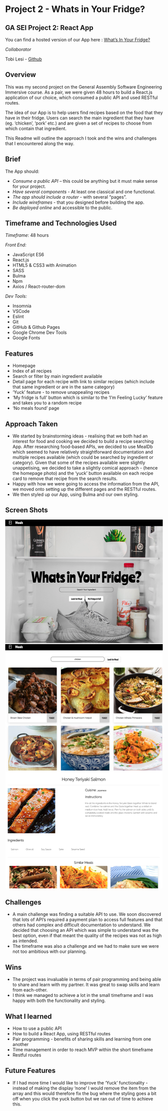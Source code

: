 # Project 2 - Whats in Your Fridge?

## GA SEI Project 2: React App

You can find a hosted version of our App here : [What’s In Your Fridge?](https://whatsinyafridge.netlify.app/)

*Collaborator*

Tobi Lesi - [Github](https://github.com/olulesi)

## Overview

This was my second project on the General Assembly Software Engineering Immersive course.  As a pair, we were given 48 hours to build a React.js application of our choice, which consumed a public API and used RESTful routes.

The idea of our App is to help users find recipes based on the food that they have in their fridge. Users can search the main ingredient that they have (eg. ‘chicken’, ‘pork’ etc.) and are given a set of recipes to choose from which contain that ingredient. 

This Readme will outline the approach I took and the wins and challenges that I encountered along the way.


## Brief

The App should:

* *Consume a public API* – this could be anything but it must make sense for your project.
* *Have several components* - At least one classical and one functional.
* *The app should include a router* - with several “pages”.
* *Include wireframes* - that you designed before building the app.
* *Be deployed online* and accessible to the public.


## Timeframe and Technologies Used

*Timeframe*: 48 hours

*Front End:*

* JavaScript ES6
* React.js
* HTML5 & CSS3 with Animation
* SASS
* Bulma
* Npm 
* Axios / React-router-dom

*Dev Tools:*

* Insomnia
* VSCode
* Eslint
* Git
* GitHub & Github Pages
* Google Chrome Dev Tools
* Google Fonts

## Features

* Homepage
* Index of all recipes
* Search or filter by main ingredient available
* Detail page for each recipe with link to similar recipes (which include that same ingredient or are in the same category)
* ‘Yuck’ feature - to remove unappealing recipes
* ‘My fridge is full’ button which is similar to the ‘I’m Feeling Lucky’ feature and takes you to a random recipe 
* ‘No meals found’ page

## Approach Taken

* We started by brainstorming ideas - realising that we both had an interest for food and cooking we decided to build a recipe searching App. After researching food-based APIs, we decided to use MealDb which seemed to have relatively straightforward documentation and multiple recipes available (which could be searched by ingredient or category). Given that some of the recipes available were slightly unappetising, we decided to take a slightly comical approach - (hence the homepage photo) and the ‘yuck’ button available on each recipe card to remove that recipe from the search results. 
* Happy with how we were going to access the information from the API, we moved onto setting up the different pages and the RESTful routes.
* We then styled up our App, using Bulma and our own styling. 

## Screen Shots

![](readme-screenshots/screenshot-one.png)
![](readme-screenshots/screenshot-two.png)
![](readme-screenshots/screenshot-three.png)

## Challenges

* A main challenge was finding a suitable API to use. We soon discovered that lots of API’s required a payment plan to access full features and that others had complex and difficult documentation to understand. We decided that choosing an API which was simple to understand was the best option, even if that meant the quality of the recipes was not as high as intended.
* The timeframe was also a challenge and we had to make sure we were not too ambitious with our planning. 

## Wins
* The project was invaluable in terms of pair programming and being able to share and learn with my partner. It was great to swap skills and learn from each-other. 
* I think we managed to achieve a lot in the small timeframe and I was happy with both the functionality and styling.

## What I learned
* How to use a public API
* How to build a React App, using RESTful routes
* Pair programming - benefits of sharing skills and learning from one another
* Time management in order to reach MVP within the short timeframe
* Restful routes

## Future Features

* If I had more time I would like to improve the ‘Yuck’ functionality - instead of making the display ‘none’ I would remove the item from the array and this would therefore fix the bug where the styling goes a bit off when you click the yuck button but we ran out of time to achieve this.